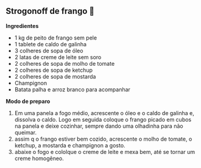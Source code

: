## **Strogonoff de frango** :chicken:

**Ingredientes**

- 1 kg de peito de frango sem pele
- 1 tablete de caldo de galinha
- 3 colheres de sopa de óleo
- 2 latas de creme de leite sem soro
- 2 colheres de sopa de molho de tomate
- 2 colheres de sopa de ketchup
- 2 colheres de sopa de mostarda
- Champignon
- Batata palha e arroz branco para acompanhar

**Modo de preparo**

1. Em uma panela a fogo médio, acrescente o óleo e o caldo de galinha e, dissolva o caldo. Logo em seguida coloque o frango picado em cubos na panela e deixe cozinhar, sempre dando uma olhadinha para não queimar.
2. assim q o frango estiver bem cozido, acrescente o molho de tomate, o ketchup, a mostarda e champignon a gosto.
3. abaixe o fogo e cololque o creme de leite e mexa bem, até se tornar um creme homogêneo.
